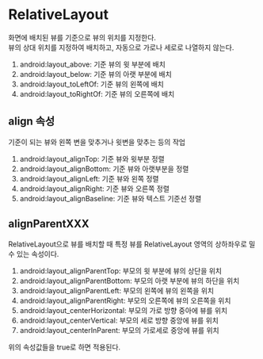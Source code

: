 # RelativeLayout
화면에 배치된 뷰를 기준으로 뷰의 위치를 지정한다.   
뷰의 상대 위치를 지정하여 배치하고, 자동으로 가로나 세로로 나열하지 않는다.
1. android:layout_above: 기준 뷰의 윗 부분에 배치
2. android:layout_below: 기준 뷰의 아랫 부분에 배치
3. android:layout_toLeftOf: 기준 뷰의 왼쪽에 배치
4. android:layout_toRightOf: 기준 뷰의 오른쪽에 배치

## align 속성
기준이 되는 뷰와 왼쪽 변을 맞추거나 윗변을 맞추는 등의 작업
1. android:layout_alignTop: 기준 뷰와 윗부분 정렬
2. android:layout_alignBottom: 기준 뷰와 아랫부분을 정렬
3. android:layout_alignLeft: 기준 뷰와 왼쪽 정렬
4. android:layout_alignRight: 기준 뷰와 오른쪽 정렬
5. android:layout_alignBaseline: 기준 뷰와 텍스트 기준선 정렬

## alignParentXXX 
RelativeLayout으로 뷰를 배치할 때 특정 뷰를 RelativeLayout 영역의 상하좌우로 밀 수 있는 속성이다.

1. android:layout_alignParentTop: 부모의 윗 부분에 뷰의 상단을 위치
2. android:layout_alignParentBottom: 부모의 아랫 부분에 뷰의 하단을 위치
3. android:layout_alignParentLeft: 부모의 왼쪽에 뷰의 왼쪽을 위치
4. android:layout_alignParentRight: 부모의 오른쪽에 뷰의 오른쪽을 위치
5. android:layout_centerHorizontal: 부모의 가로 방향 중아에 뷰를 위치
6. android:layout_centerVertical: 부모의 세로 방향 중앙에 뷰를 위치
7. android:layout_centerInParent: 부모의 가로세로 중앙에 뷰를 위치

위의 속성값들을 true로 하면 적용된다.